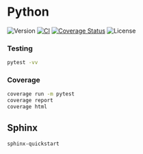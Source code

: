 # Python


![Version](https://img.shields.io/badge/version-0.0.1-blue)
[![CI](https://github.com/AdrianEpi/Python/actions/workflows/ci.yml/badge.svg)](https://github.com/AdrianEpi/Python/actions/workflows/ci.yml)
[![Coverage Status](https://coveralls.io/repos/github/AdrianEpi/Python/badge.svg?branch=master)](https://coveralls.io/github/AdrianEpi/Python?branch=master)
![License](https://img.shields.io/badge/license-proprietary-red)


### Testing

```sh
pytest -vv
```

### Coverage

```sh
coverage run -m pytest
coverage report
coverage html
```

## Sphinx

```sh
sphinx-quickstart
```